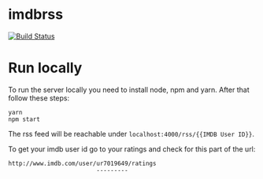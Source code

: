 # imdbrss

[![Build Status](https://travis-ci.org/bitboxer/imdbrss.svg?branch=master)](https://travis-ci.org/bitboxer/imdbrss)

# Run locally

To run the server locally you need to install node, npm and yarn. After
that follow these steps:

```shell
yarn
npm start
```

The rss feed will be reachable under `localhost:4000/rss/{{IMDB User ID}}`.

To get your imdb user id go to your ratings and check for this part of the url:

```
http://www.imdb.com/user/ur7019649/ratings
                         ---------
```

